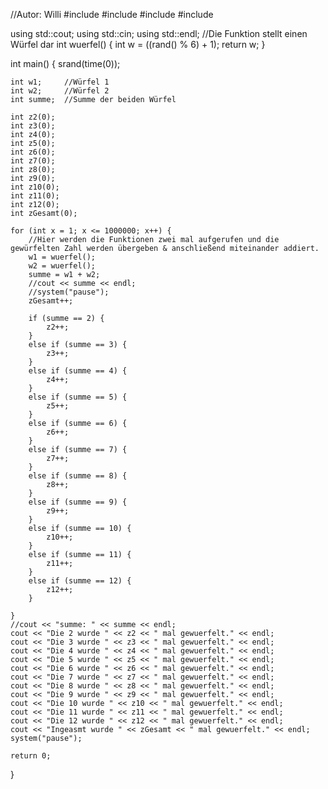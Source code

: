 //Autor: Willi
#include <cstdlib>
#include <iostream>
#include <random>
#include <ctime>

using std::cout;
using std::cin;
using std::endl;
//Die Funktion stellt einen Würfel dar
int wuerfel() {	
	int w = ((rand() % 6) + 1);
	return w;
}

int main() {
	srand(time(0));

	int w1;		//Würfel 1
	int w2;		//Würfel 2
	int summe;	//Summe der beiden Würfel

	int z2(0);
	int z3(0);
	int z4(0);
	int z5(0);
	int z6(0);
	int z7(0);
	int z8(0);
	int z9(0);
	int z10(0);
	int z11(0);
	int z12(0);
	int zGesamt(0);

	for (int x = 1; x <= 1000000; x++) {
		//Hier werden die Funktionen zwei mal aufgerufen und die gewürfelten Zahl werden übergeben & anschließend miteinander addiert.
		w1 = wuerfel();
		w2 = wuerfel();
		summe = w1 + w2;
		//cout << summe << endl;
		//system("pause");
		zGesamt++;
		
		if (summe == 2) {
			z2++;
		}
		else if (summe == 3) {
			z3++;
		}
		else if (summe == 4) {
			z4++;
		}
		else if (summe == 5) {
			z5++;
		}
		else if (summe == 6) {
			z6++;
		}
		else if (summe == 7) {
			z7++;
		}
		else if (summe == 8) {
			z8++;
		}
		else if (summe == 9) {
			z9++;
		}
		else if (summe == 10) {
			z10++;
		}
		else if (summe == 11) {
			z11++;
		}
		else if (summe == 12) {
			z12++;
		}
		
	}
	//cout << "summe: " << summe << endl;
	cout << "Die 2 wurde " << z2 << " mal gewuerfelt." << endl;
	cout << "Die 3 wurde " << z3 << " mal gewuerfelt." << endl;
	cout << "Die 4 wurde " << z4 << " mal gewuerfelt." << endl;
	cout << "Die 5 wurde " << z5 << " mal gewuerfelt." << endl;
	cout << "Die 6 wurde " << z6 << " mal gewuerfelt." << endl;
	cout << "Die 7 wurde " << z7 << " mal gewuerfelt." << endl;
	cout << "Die 8 wurde " << z8 << " mal gewuerfelt." << endl;
	cout << "Die 9 wurde " << z9 << " mal gewuerfelt." << endl;
	cout << "Die 10 wurde " << z10 << " mal gewuerfelt." << endl;
	cout << "Die 11 wurde " << z11 << " mal gewuerfelt." << endl;
	cout << "Die 12 wurde " << z12 << " mal gewuerfelt." << endl;
	cout << "Ingeasmt wurde " << zGesamt << " mal gewuerfelt." << endl;
	system("pause");
	
	return 0;
}
